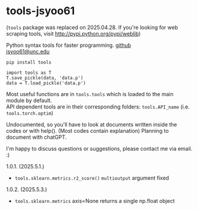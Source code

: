 # tools-jsyoo61

(`tools` package was replaced on 2025.04.28. If you're looking for web scraping tools, visit http://pypi.python.org/pypi/weblib)

Python syntax tools for faster programming. [github](https://github.com/jsyoo61/tools) \
jsyoo61@unc.edu

    pip install tools

    import tools as T
    T.save_pickle(data, 'data.p')
    data = T.load_pickle('data.p')

Most useful functions are in `tools.tools` which is loaded to the main module by default. \
API dependent tools are in their corresponding folders: `tools.API_name` (i.e. `tools.torch.optim`)

Undocumented, so you'll have to look at documents written inside the codes or with help(). (Most codes contain explanation)
Planning to document with chatGPT.

I'm happy to discuss questions or suggestions, please contact me via email. :)

1.0.1. (2025.5.1.)
- `tools.sklearn.metrics.r2_score()` `multioutput` argument fixed

1.0.2. (2025.5.3.)
- `tools.sklearn.metrics` axis=None returns a single np.float object